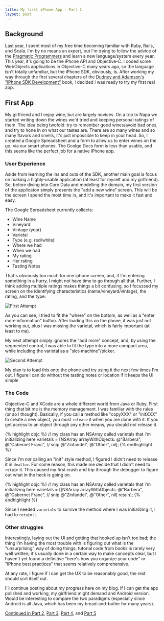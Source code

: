 ```yaml
--- 
title: My first iPhone App - Part 1
layout: post
---
```


## Background

Last year, I spent most of my free time becoming familiar with Ruby, Rails, and Scala.  I'm by no means an expert, but I'm trying
to follow the advice of the [Pragmatic Programmers][pragprog] and learn a new language/system every year.  This year, it's
going to be the iPhone API and Objective-C.  I coded some WebObjects applications in Objective-C many years ago, so the language
isn't totally unfamiliar, but the iPhone SDK, obviously, is.  After working my way through the first several
chapters of the [Dudney and Adamson's "iPhone SDK Development"][iphone_sdk] book, I decided I was ready to try my first real app.

## First App

My girlfriend and I enjoy wine, but are largely novices.  On a trip to Napa we started writing down the wines we'd tried and keeping personal
ratings of them.  The idea being twofold: try to remember good wines/avoid bad ones, and try to hone in on what our tastes are.  There are
so many wines and so many flavors and smells, it's just impossible to keep in your head.  So, I created a Google Spreadsheet and a form to allow us to enter wines on the go, via our smart phones.  The Goolge Docs form is less than usable, and this seems like the perfect job for a native iPhone app.

### User Experience

Aside from learning the ins and outs of the SDK, another main goal is focus on making a highly-usable application (at least for myself and my girlfriend).  So, before diving into Core Data and modelling the domain, my first version of the applicaton simply presents the "add a new wine" screen.  This will be the screen I spend the most time in, and it's important to make it fast and easy.

The Google Spreadsheet currently collects:

* Wine Name
* Vineyard
* Vintage (year)
* Varietal
* Type (e.g. red/white)
* Where we had
* When we had
* My rating
* Her rating
* Tasting Notes

That's obviously too much for one iphone screen, and, if I'm entering something in a hurry, I might not have time to go through all that.  Further, I think adding multiple ratings makes things a bit confusing, so I focussed my screen on the identifying characteristics (name/vineyard/vintage), the rating, and the type:

![First Attempt](/images/wine_brain_new_wine_1.jpg)

As you can see, I tried to fit the "where" on the bottom, as well as a "enter more information" button.  After loading this on the phone, it was just not working out, plus I was missing the varietal, which is fairly important (at least to me).  

My next attempt simply ignores the "add more" concept, and, by using the segmented control, I was able to fit the type into a more compact area, while including the varietal as a "slot-machine"/picker.

![Second Attempt](/images/wine_brain_new_wine_2.jpg)

My plan is to load this onto the phone and try using it the next few times I'm out.  I figure I can do without the tasting notes or location if it keeps the UI simple

### The Code

Objective-C and XCode are a whole different world from Java or Ruby.  First thing that bit me is the memory management.  I was familiar
with the rules (or so I thought).  Basically, if you call a method like "copyXXX" or "initXXX" to create a new object, you must
<code>release</code> it when you are done with it.  If you get access to an object through any other means, you should *not* release it.

{% highlight objc %}
// my class has an NSArray called varietals that I'm initializing here
varietals = [NSArray arrayWithObjects:
                  @"Barbera",
                  @"Cabernet Franc",
                  // snip
                  @"Zinfandel",
                  @"Other",
                  nil];
{% endhighlight %}

Since I'm *not* calling an "init" style method, I figured I didn't need to release it in <code>dealloc</code>. For some reason, this made me decide that I didn't need to <code>retain</code> it.  This caused my first crash and trip through the debugger to figure out what in the heck is going on.

{% highlight objc %}
// my class has an NSArray called varietals that I'm initializing here
varietals = [[NSArray arrayWithObjects:
                  @"Barbera",
                  @"Cabernet Franc",
                  // snip
                  @"Zinfandel",
                  @"Other",
                  nil] retain];
{% endhighlight %}

Since I needed <code>varietals</code> to survive the method where I was initializing it, I had to <code>retain</code> it.

### Other struggles

Interestingly, laying out the UI and getting that hooked up isn't too bad; the thing I'm having the most trouble with is figuring out what is the "unsurprising" way of doing things; tutorial code from books is rarely very well written; it's usually done in a certain way to make concepts clear, but I haven't yet found a definitive "here's how you organize your code" or "iPhone best practices" that seems relatively comprehensive.

At any rate, I figure if I can get the UX to be reasonably good, the rest should sort itself out.

I'll continue posting about my progress here on my blog.  If I can get the app polished and working, my girlfriend might demand and Android version.  Would be interesting to compare the two paradigms (especially since Android is all Java, which has been my bread-and-butter for many years).

[Continued in Part 2][part2], [Part 3][part3], [Part 4][part4], and [Part 5][part5]

[pragprog]: http://www.pragprog.com
[iphone_sdk]: http://pragprog.com/titles/amiphd/iphone-sdk-development
[part2]: /blog/2010/06/27/iphone-app-part-2.html
[part3]: /blog/2010/06/29/iphone-app-part-3.html
[part4]: /blog/2010/07/08/iphone-app-part-4.html
[part5]: /blog/2010/07/18/iphone-app-part-5.html
